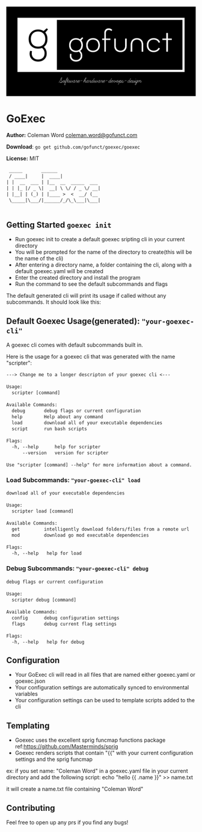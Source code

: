 ![gofunct](https://github.com/gofunct/logo/blob/master/white_logo_dark_background.jpg?raw=true)

# GoExec

**Author:** Coleman Word coleman.word@gofunct.com

**Download**: `go get github.com/gofunct/goexec/goexec`

**License:** MIT

```text
 _____       ______               
 / ____|     |  ____|              
| |  __  ___ | |__  __  _____  ___ 
| | |_ |/ _ \|  __| \ \/ / _ \/ __|
| |__| | (_) | |____ >  <  __/ (__ 
 \_____|\___/|______/_/\_\___|\___|
                                   
```

## Getting Started `goexec init`


- Run goexec init to create a default goexec sripting cli in your current directory
- You will be prompted for the name of the directory to create(this will be the name of the cli)
- After entering a directory name, a folder containing the cli, along with a default goexec.yaml will be created
- Enter the created directory and install the program
- Run the command to see the default subcommands and flags

The default generated cli will print its usage if called without any subcommands. It should look like this:
 
## Default Goexec Usage(generated): `"your-goexec-cli"`
A goexec cli comes with default subcommands built in.

Here is the usage for a goexec cli that was generated with the name "scripter":

```text
---> Change me to a longer descripton of your goexec cli <---

Usage:
  scripter [command]

Available Commands:
  debug       debug flags or current configuration
  help        Help about any command
  load        download all of your executable dependencies
  script      run bash scripts

Flags:
  -h, --help      help for scripter
      --version   version for scripter

Use "scripter [command] --help" for more information about a command.

```


### Load Subcommands: `"your-goexec-cli" load`

```text
download all of your executable dependencies

Usage:
  scripter load [command]

Available Commands:
  get         intelligently download folders/files from a remote url
  mod         download go mod executable dependencies

Flags:
  -h, --help   help for load
```


### Debug Subcommands: `"your-goexec-cli" debug`

```text
debug flags or current configuration

Usage:
  scripter debug [command]

Available Commands:
  config      debug configuration settings
  flags       debug current flag settings

Flags:
  -h, --help   help for debug
```


## Configuration

- Your GoExec cli will read in all files that are named either goexec.yaml or goexec.json
- Your configuration settings are automatically synced to environmental variables
- Your configuration settings can be used to template scripts added to the cli

## Templating

- Goexec uses the excellent sprig funcmap functions package ref:https://github.com/Masterminds/sprig
- Goexec renders scripts that contain "{{" with your current configuration settings and the sprig funcmap

ex: 
if you set name: "Coleman Word" in a goexec.yaml file in your current directory and add the following script:
echo "hello {{ .name }}" >> name.txt

it will create a name.txt file containing "Coleman Word"

## Contributing

Feel free to open up any prs if you find any bugs!
